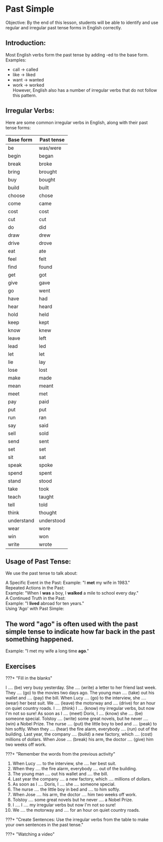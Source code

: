 # Past Simple

Objective: By the end of this lesson, students will be able to identify and use regular and irregular past tense forms in English correctly.

## Introduction:

Most English verbs form the past tense by adding -ed to the base form.
Examples:
- call → called<br> 
- like → liked<br> 
- want → wanted<br> 
- work → worked<br> 
However, English also has a number of irregular verbs that do not follow this pattern.

## Irregular Verbs:
Here are some common irregular verbs in English, along with their past tense forms:

|Base form             |Past tense             |
|:---------------------|-----------------------|
|be                    |was/were
|begin                 |began
|break                 |broke
|bring                 |brought
|buy                   |bought
|build                 |built
|choose                |chose
|come                  |came
|cost                  |cost
|cut                   |cut
|do                    |did
|draw                  |drew
|drive                 |drove
|eat                   |ate
|feel                  |felt
|find                  |found
|get                   |got
|give                  |gave
|go                    |went
|have                  |had
|hear                  |heard
|hold                  |held
|keep                  |kept
|know                  |knew
|leave                 |left
|lead                  |led
|let                   |let
|lie                   |lay
|lose                  |lost
|make                  |made
|mean                  |meant
|meet                  |met
|pay                   |paid
|put                   |put
|run                   |ran
|say                   |said
|sell                  |sold
|send                  |sent
|set                   |set
|sit                   |sat
|speak                 |spoke
|spend                 |spent
|stand                 |stood
|take                  |took
|teach                 |taught
|tell                  |told
|think                 |thought
|understand            |understood
|wear                  |wore
|win                   |won
|write                 |wrote
	


## Usage of Past Tense:
We use the past tense to talk about:

A Specific Event in the Past:
Example: "I **met** my wife in 1983."<br>
Repeated Actions in the Past:<br> 
Example: "When I **was** a boy, I **walked** a mile to school every day."<br> 
A Continued Truth in the Past:<br> 
Example: "I **lived** abroad for ten years."<br> 
Using 'Ago' with Past Simple:<br> 
## The word "ago" is often used with the past simple tense to indicate how far back in the past something happened.

Example: "I met my wife a long time **ago**."

## Exercises

???+ "Fill in the blanks"

I .... (be) very busy yesterday.
She .... (write) a letter to her friend last week.
They .... (go) to the movies two days ago.
The young man .... (take) out his wallet and .... (pay) the bill.
When Lucy .... (go) to the interview, she .... (wear) her best suit.
We .... (leave) the motorway and .... (drive) for an hour on quiet country roads.
I .... (think) I .... (know) my irregular verbs, but now I'm not so sure!
As soon as I .... (meet) Doris, I .... (know) she .... (be) someone special.
Tolstoy .... (write) some great novels, but he never .... (win) a Nobel Prize.
The nurse .... (put) the little boy to bed and .... (peak) to him softly.
When they .... (hear) the fire alarm, everybody .... (run) out of the building.
Last year, the company .... (build) a new factory, which .... (cost) millions of dollars.
When Jose .... (break) his arm, the doctor .... (give) him two weeks off work.

???+ "Remember the words from the previous activity"

1. When Lucy .... to the interview, she .... her best suit.
2. When they .... the fire alarm, everybody .... out of the building.
3. The young man .... out his wallet and .... the bill.
4. Last year the company .... a new factory, which .... millions of dollars.
5. As soon as I .... Doris, I .... she .... someone special.
6. The nurse .... the little boy in bed and .... to him softly.
7. When Jose .... his arm, the doctor .... him two weeks off work.
8. Tolstoy .... some great novels but he never .... a Nobel Prize.
9. I .... I .... my irregular verbs but now I'm not so sure!
10. We .... the motorway and .... for an hour on quiet country roads.

???+ "Create Sentences: Use the irregular verbs from the table to make your own sentences in the past tense."

???+ "Watching a video"

<div class="youtube-player" data-id="1nW8znNJ6F8"></div>



